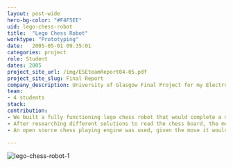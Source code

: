 ```yaml
---
layout: post-wide
hero-bg-color: "#F4F5EE"
uid: lego-chess-robot
title:  "Lego Chess Robot"
worktype: "Prototyping"
date:   2005-05-01 09:35:01
categories: project
role: Student
dates: 2005
project_site_url: /img/ESEteamReport04-05.pdf
project_site_slug: Final Report
company_description: University of Glasgow Final Project for my Electronic and Software Engineering Degree.
team:
- 4 students
stack:
contribution:
- We built a fully functioning lego chess robot that would complete a move in less than 2 minutes.
- After researching different solutions to read the chess board, the most reliable would be for the user to push down the pieces on a board with switches.  We built the custom wooden board with 64 switches, one under each square, the board would output 1 of 64 different possible voltage levels that the computer would read.
- An open source chess playing engine was used, given the move it would send it instructions to the lego mindstorms controller on the piece to move.  It supported killing pieces by first removing the target piece, castling, en passant.

---
```


<div class="showcase">
	<img src="{{ site.baseurl }}/img/lego-chess-robot/lego-chess-robot1.jpg" alt="lego-chess-robot-1">
</div>